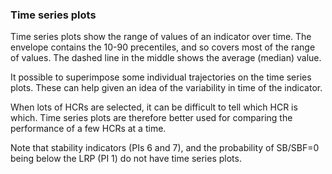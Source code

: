 ### Time series plots

Time series plots show the range of values of an indicator over time.
The envelope contains the 10-90 precentiles, and so covers most of the range of values.
The dashed line in the middle shows the average (median) value.

It possible to superimpose some individual trajectories on the time series plots.
These can help given an idea of the variability in time of the indicator.

When lots of HCRs are selected, it can be difficult to tell which HCR is which.
Time series plots are therefore better used for comparing the performance of a few HCRs at a time.

Note that stability indicators (PIs 6 and 7), and the probability of SB/SBF=0 being below the LRP (PI 1) do not have time series plots.


